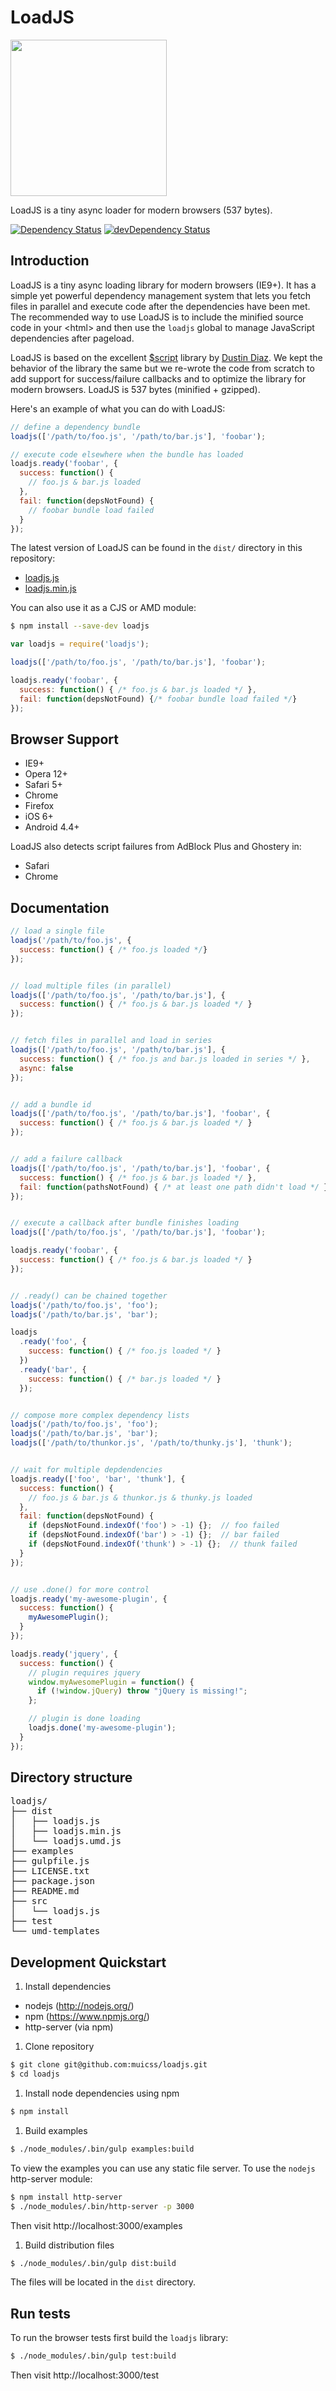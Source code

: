 # LoadJS

<img src="https://www.muicss.com/static/images/loadjs.svg" width="250px">

LoadJS is a tiny async loader for modern browsers (537 bytes).

[![Dependency Status](https://david-dm.org/muicss/loadjs.svg)](https://david-dm.org/muicss/loadjs)
[![devDependency Status](https://david-dm.org/muicss/loadjs/dev-status.svg)](https://david-dm.org/muicss/loadjs#info=devDependencies)

## Introduction

LoadJS is a tiny async loading library for modern browsers (IE9+). It has a simple yet powerful dependency management system that lets you fetch files in parallel and execute code after the dependencies have been met. The recommended way to use LoadJS is to include the minified source code in your &lt;html&gt; and then use the `loadjs` global to manage JavaScript dependencies after pageload.

LoadJS is based on the excellent <a href="https://github.com/ded/script.js">$script</a> library by <a href="https://github.com/ded">Dustin Diaz</a>. We kept the behavior of the library the same but we re-wrote the code from scratch to add support for success/failure callbacks and to optimize the library for modern browsers. LoadJS is 537 bytes (minified + gzipped).

Here's an example of what you can do with LoadJS:

```javascript
// define a dependency bundle
loadjs(['/path/to/foo.js', '/path/to/bar.js'], 'foobar');

// execute code elsewhere when the bundle has loaded
loadjs.ready('foobar', {
  success: function() {
    // foo.js & bar.js loaded
  },
  fail: function(depsNotFound) {
    // foobar bundle load failed
  }
});
```

The latest version of LoadJS can be found in the `dist/` directory in this repository:
 * [loadjs.js](https://raw.githubusercontent.com/muicss/loadjs/master/dist/loadjs.js)
 * [loadjs.min.js](https://raw.githubusercontent.com/muicss/loadjs/master/dist/loadjs.min.js)

You can also use it as a CJS or AMD module:

```bash
$ npm install --save-dev loadjs
```

```javascript
var loadjs = require('loadjs');

loadjs(['/path/to/foo.js', '/path/to/bar.js'], 'foobar');

loadjs.ready('foobar', {
  success: function() { /* foo.js & bar.js loaded */ },
  fail: function(depsNotFound) {/* foobar bundle load failed */}
});
```

## Browser Support

 * IE9+
 * Opera 12+
 * Safari 5+
 * Chrome
 * Firefox
 * iOS 6+
 * Android 4.4+

LoadJS also detects script failures from AdBlock Plus and Ghostery in:

 * Safari
 * Chrome

## Documentation

```javascript
// load a single file
loadjs('/path/to/foo.js', {
  success: function() { /* foo.js loaded */}
});


// load multiple files (in parallel)
loadjs(['/path/to/foo.js', '/path/to/bar.js'], {
  success: function() { /* foo.js & bar.js loaded */ }
});


// fetch files in parallel and load in series
loadjs(['/path/to/foo.js', '/path/to/bar.js'], {
  success: function() { /* foo.js and bar.js loaded in series */ },
  async: false
});


// add a bundle id
loadjs(['/path/to/foo.js', '/path/to/bar.js'], 'foobar', {
  success: function() { /* foo.js & bar.js loaded */ }
});


// add a failure callback
loadjs(['/path/to/foo.js', '/path/to/bar.js'], 'foobar', {
  success: function() { /* foo.js & bar.js loaded */ },
  fail: function(pathsNotFound) { /* at least one path didn't load */ }
});


// execute a callback after bundle finishes loading
loadjs(['/path/to/foo.js', '/path/to/bar.js'], 'foobar');

loadjs.ready('foobar', {
  success: function() { /* foo.js & bar.js loaded */ }
});


// .ready() can be chained together
loadjs('/path/to/foo.js', 'foo');
loadjs('/path/to/bar.js', 'bar');

loadjs
  .ready('foo', {
    success: function() { /* foo.js loaded */ }
  })
  .ready('bar', {
    success: function() { /* bar.js loaded */ }
  });


// compose more complex dependency lists
loadjs('/path/to/foo.js', 'foo');
loadjs('/path/to/bar.js', 'bar');
loadjs(['/path/to/thunkor.js', '/path/to/thunky.js'], 'thunk');


// wait for multiple depdendencies
loadjs.ready(['foo', 'bar', 'thunk'], {
  success: function() {
    // foo.js & bar.js & thunkor.js & thunky.js loaded
  },
  fail: function(depsNotFound) {
    if (depsNotFound.indexOf('foo') > -1) {};  // foo failed
    if (depsNotFound.indexOf('bar') > -1) {};  // bar failed
    if (depsNotFound.indexOf('thunk') > -1) {};  // thunk failed
  }
});


// use .done() for more control
loadjs.ready('my-awesome-plugin', {
  success: function() {
    myAwesomePlugin();
  }
});

loadjs.ready('jquery', {
  success: function() {
    // plugin requires jquery
    window.myAwesomePlugin = function() {
      if (!window.jQuery) throw "jQuery is missing!";
    };

    // plugin is done loading
    loadjs.done('my-awesome-plugin');
  }
});
```

## Directory structure

<pre>
loadjs/
├── dist
│   ├── loadjs.js
│   ├── loadjs.min.js
│   └── loadjs.umd.js
├── examples
├── gulpfile.js
├── LICENSE.txt
├── package.json
├── README.md
├── src
│   └── loadjs.js
├── test
└── umd-templates
</pre>

## Development Quickstart

1. Install dependencies

  * nodejs (http://nodejs.org/)
  * npm (https://www.npmjs.org/)
  * http-server (via npm)

1. Clone repository

  ```bash
  $ git clone git@github.com:muicss/loadjs.git
  $ cd loadjs
  ```

1. Install node dependencies using npm

  ```bash
  $ npm install
  ```

1. Build examples

  ```bash
  $ ./node_modules/.bin/gulp examples:build
  ```

  To view the examples you can use any static file server. To use the `nodejs` http-server module:

  ```bash
  $ npm install http-server
  $ ./node_modules/.bin/http-server -p 3000
  ```

  Then visit http://localhost:3000/examples

1. Build distribution files

  ```bash
  $ ./node_modules/.bin/gulp dist:build
  ```

  The files will be located in the `dist` directory.

## Run tests

To run the browser tests first build the `loadjs` library:

```bash
$ ./node_modules/.bin/gulp test:build
```

Then visit http://localhost:3000/test
